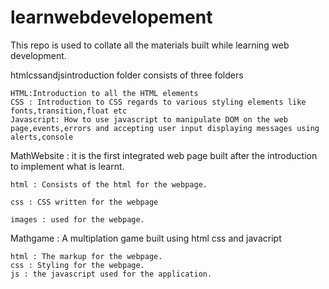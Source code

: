 # learnwebdevelopement
This repo is used to collate all the materials built while learning web development.

htmlcssandjsintroduction folder consists of three folders 

    HTML:Introduction to all the HTML elements 
    CSS : Introduction to CSS regards to various styling elements like fonts,transition,float etc
    Javascript: How to use javascript to manipulate DOM on the web page,events,errors and accepting user input displaying messages using alerts,console 

MathWebsite : it is the first integrated web page built after the introduction to implement what is learnt.
    
    html : Consists of the html for the webpage.
    
    css : CSS written for the webpage
    
    images : used for the webpage.
Mathgame : A multiplation game built using html css and javacript 
    
    html : The markup for the webpage.
    css : Styling for the webpage.
    js : the javascript used for the application.